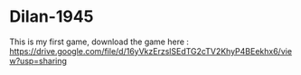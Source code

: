 # Dilan-1945
This is my first game,
download the game here : https://drive.google.com/file/d/16yVkzErzslSEdTG2cTV2KhyP4BEekhx6/view?usp=sharing
